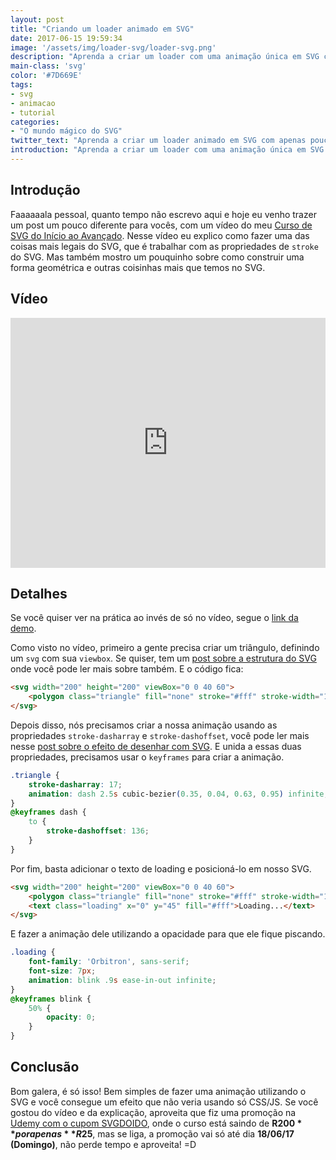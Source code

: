 ```yaml
---
layout: post
title: "Criando um loader animado em SVG"
date: 2017-06-15 19:59:34
image: '/assets/img/loader-svg/loader-svg.png'
description: "Aprenda a criar um loader com uma animação única em SVG com apenas poucas linhas."
main-class: 'svg'
color: '#7D669E'
tags:
- svg
- animacao
- tutorial
categories:
- "O mundo mágico do SVG"
twitter_text: "Aprenda a criar um loader animado em SVG com apenas poucas linhas."
introduction: "Aprenda a criar um loader com uma animação única em SVG com apenas poucas linhas."
---
```


## Introdução

Faaaaaala pessoal, quanto tempo não escrevo aqui e hoje eu venho trazer um post um pouco diferente para vocês, com um vídeo do meu [Curso de SVG do Início ao Avançado](https://www.udemy.com/aprendendo-svg-do-inicio-ao-avancado/?couponCode=SVGDOIDO). Nesse vídeo eu explico como fazer uma das coisas mais legais do SVG, que é trabalhar com as propriedades de `stroke` do SVG. Mas também mostro um pouquinho sobre como construir uma forma geométrica e outras coisinhas mais que temos no SVG.

## Vídeo

<div class='embed-container'><iframe style="width: 100% !important; height: 400px" src='https://www.youtube.com/embed/T4ApXdYyYTE' frameborder='0' allowfullscreen></iframe></div>

## Detalhes

Se você quiser ver na prática ao invés de só no vídeo, segue o [link da demo](https://willianjusten.com.br/curso-de-svg/strokes/loader.html).

Como visto no vídeo, primeiro a gente precisa criar um triângulo, definindo um `svg` com sua `viewbox`. Se quiser, tem um [post sobre a estrutura do SVG](https://willianjusten.com.br/a-estrutura-do-svg/) onde você pode ler mais sobre também. E o código fica:

```html
<svg width="200" height="200" viewBox="0 0 40 60">
    <polygon class="triangle" fill="none" stroke="#fff" stroke-width="1" points="16,1 32,32 1,32" />
</svg>
```

Depois disso, nós precisamos criar a nossa animação usando as propriedades `stroke-dasharray` e `stroke-dashoffset`, você pode ler mais nesse [post sobre o efeito de desenhar com SVG](https://willianjusten.com.br/efeito-de-desenhar-com-svg/). E unida a essas duas propriedades, precisamos usar o `keyframes` para criar a animação.

```css
.triangle {
    stroke-dasharray: 17;
    animation: dash 2.5s cubic-bezier(0.35, 0.04, 0.63, 0.95) infinite;
}
@keyframes dash {
    to {
        stroke-dashoffset: 136;
    }
}
```

Por fim, basta adicionar o texto de loading e posicioná-lo em nosso SVG.

```html
<svg width="200" height="200" viewBox="0 0 40 60">
    <polygon class="triangle" fill="none" stroke="#fff" stroke-width="1" points="16,1 32,32 1,32" />
    <text class="loading" x="0" y="45" fill="#fff">Loading...</text>
</svg>
```

E fazer a animação dele utilizando a opacidade para que ele fique piscando.

```css
.loading {
    font-family: 'Orbitron', sans-serif;
    font-size: 7px;
    animation: blink .9s ease-in-out infinite;
}
@keyframes blink {
    50% {
        opacity: 0;
    }
}
```

## Conclusão

Bom galera, é só isso! Bem simples de fazer uma animação utilizando o SVG e você consegue um efeito que não veria usando só CSS/JS. Se você gostou do vídeo e da explicação, aproveita que fiz uma promoção na [Udemy com o cupom SVGDOIDO](https://www.udemy.com/aprendendo-svg-do-inicio-ao-avancado/?couponCode=SVGDOIDO), onde o curso está saindo de **R$200** por apenas **R$25**, mas se liga, a promoção vai só até dia **18/06/17 (Domingo)**, não perde tempo e aproveita! =D
